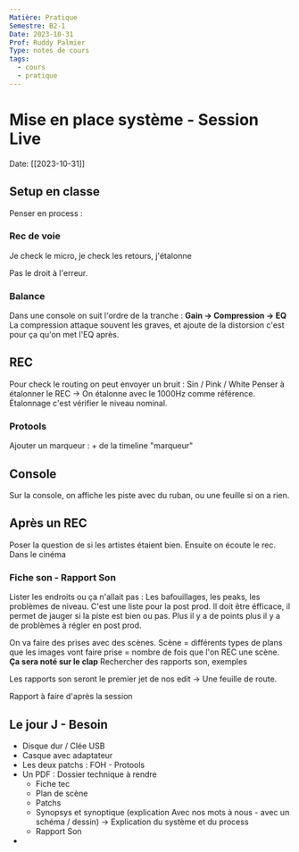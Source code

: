 ```yaml
---
Matière: Pratique
Semestre: B2-1
Date: 2023-10-31
Prof: Ruddy Palmier
Type: notes de cours
tags:
  - cours
  - pratique
---
```

# Mise en place système - Session Live
Date: [[2023-10-31]] 

## Setup en classe
Penser en process : 
### Rec de voie 
Je check le micro, je check les retours, j'étalonne 

Pas le droit à l'erreur. 
### Balance
Dans une console on suit l'ordre de la tranche : 
**Gain → Compression → EQ**
La compression attaque souvent les graves, et ajoute de la distorsion c'est pour ça qu'on met l'EQ après.
## REC 
Pour check le routing on peut envoyer un bruit : Sin / Pink / White 
Penser à étalonner le REC → On étalonne avec le 1000Hz comme référence. 
Étalonnage c'est vérifier le niveau nominal. 
### Protools
Ajouter un marqueur : + de la timeline "marqueur"


## Console 
Sur la console, on affiche les piste avec du ruban, ou une feuille si on a rien. 
## Après un REC 
Poser la question de si les artistes étaient bien. Ensuite on écoute le rec. 
Dans le cinéma 
### Fiche son - Rapport Son 
Lister les endroits ou ça n'allait pas : Les bafouillages, les peaks, les problèmes de niveau. 
C'est une liste pour la post prod. 
Il doit être éfficace, il permet de jauger si la piste est bien ou pas. Plus il y a de points plus il y a de problèmes à régler en post prod. 

On va faire des prises avec des scènes. 
Scène = différents types de plans que les images vont faire 
prise = nombre de fois que l'on REC une scène. 
**Ça sera noté sur le clap**
Rechercher des rapports son, exemples

Les rapports son seront le premier jet de nos edit → Une feuille de route.

Rapport à faire d'après la session
## Le jour J - Besoin 
- Disque dur / Clée USB
- Casque avec adaptateur
- Les deux patchs : FOH - Protools 
- Un PDF : Dossier technique à rendre 
	- Fiche tec 
	- Plan de scène 
	- Patchs 
	- Synopsys et synoptique (explication Avec nos mots à nous - avec un schéma / dessin) → Explication du système et du process 
	- Rapport Son 
- 